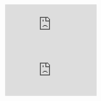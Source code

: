 ![GitHubViewsCounter](https://openlabx.com/githubviewscounter/api/gitvcr.php)
![GitHubViewsCounter](https://openlabx.com/githubviewscounter/api/gitvcmp.php)
